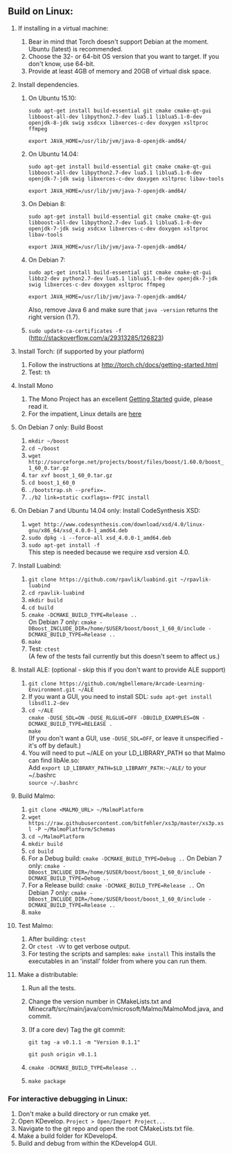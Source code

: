 ## Build on Linux: ##

1. If installing in a virtual machine:
    1. Bear in mind that Torch doesn't support Debian at the moment. Ubuntu (latest) is recommended.
    2. Choose the 32- or 64-bit OS version that you want to target. If you don't know, use 64-bit.
    3. Provide at least 4GB of memory and 20GB of virtual disk space.

2. Install dependencies.
    1. On Ubuntu 15.10:  
    
         `sudo apt-get install build-essential git cmake cmake-qt-gui libboost-all-dev libpython2.7-dev lua5.1 liblua5.1-0-dev openjdk-8-jdk swig xsdcxx libxerces-c-dev doxygen xsltproc ffmpeg`  
         
         `export JAVA_HOME=/usr/lib/jvm/java-8-openjdk-amd64/`  
         
    2. On Ubuntu 14.04:  
    
         `sudo apt-get install build-essential git cmake cmake-qt-gui libboost-all-dev libpython2.7-dev lua5.1 liblua5.1-0-dev openjdk-7-jdk swig libxerces-c-dev doxygen xsltproc libav-tools`  
         
         `export JAVA_HOME=/usr/lib/jvm/java-7-openjdk-amd64/`  
         
    3. On Debian 8:  
    
         `sudo apt-get install build-essential git cmake cmake-qt-gui libboost-all-dev libpython2.7-dev lua5.1 liblua5.1-0-dev openjdk-7-jdk swig xsdcxx libxerces-c-dev doxygen xsltproc libav-tools`  
         
         `export JAVA_HOME=/usr/lib/jvm/java-7-openjdk-amd64/`  
         
    4. On Debian 7:  
    
         `sudo apt-get install build-essential git cmake cmake-qt-gui libbz2-dev python2.7-dev lua5.1 liblua5.1-0-dev openjdk-7-jdk swig libxerces-c-dev doxygen xsltproc ffmpeg`  
         
         `export JAVA_HOME=/usr/lib/jvm/java-7-openjdk-amd64/`
         
         Also, remove Java 6 and make sure that `java -version` returns the right version (1.7).
         
    5. `sudo update-ca-certificates -f` (http://stackoverflow.com/a/29313285/126823)

4. Install Torch: (if supported by your platform)
    1. Follow the instructions at http://torch.ch/docs/getting-started.html
    2. Test: `th`

5. Install Mono
    1. The Mono Project has an excellent [Getting Started](http://www.mono-project.com/docs/) guide, please read it.
    2. For the impatient, Linux details are [here](http://www.mono-project.com/docs/getting-started/install/linux/)
    
6. On Debian 7 only: Build Boost
    1. `mkdir ~/boost`
    2. `cd ~/boost`
    3. `wget http://sourceforge.net/projects/boost/files/boost/1.60.0/boost_1_60_0.tar.gz`
    4. `tar xvf boost_1_60_0.tar.gz`
    5. `cd boost_1_60_0`
    6. `./bootstrap.sh --prefix=.`
    7. `./b2 link=static cxxflags=-fPIC install`

7. On Debian 7 and Ubuntu 14.04 only: Install CodeSynthesis XSD:
    1. `wget http://www.codesynthesis.com/download/xsd/4.0/linux-gnu/x86_64/xsd_4.0.0-1_amd64.deb`
    2. `sudo dpkg -i --force-all xsd_4.0.0-1_amd64.deb`  
    3. `sudo apt-get install -f`  
       This step is needed because we require xsd version 4.0.
     
8. Install Luabind:
    1. `git clone https://github.com/rpavlik/luabind.git ~/rpavlik-luabind`
    2. `cd rpavlik-luabind`
    3. `mkdir build`
    4. `cd build`
    5. `cmake -DCMAKE_BUILD_TYPE=Release ..`  
       On Debian 7 only: `cmake -DBoost_INCLUDE_DIR=/home/$USER/boost/boost_1_60_0/include -DCMAKE_BUILD_TYPE=Release ..`
    6. `make`
    7. Test: `ctest`  
       (A few of the tests fail currently but this doesn't seem to affect us.)

9. Install ALE: (optional - skip this if you don't want to provide ALE support)
    1. `git clone https://github.com/mgbellemare/Arcade-Learning-Environment.git ~/ALE`
    2. If you want a GUI, you need to install SDL:
       `sudo apt-get install libsdl1.2-dev`
    3. `cd ~/ALE`  
       `cmake -DUSE_SDL=ON -DUSE_RLGLUE=OFF -DBUILD_EXAMPLES=ON -DCMAKE_BUILD_TYPE=RELEASE .`  
       `make`  
       (If you don't want a GUI, use `-DUSE_SDL=OFF`, or leave it unspecified - it's off by default.)
    4. You will need to put ~/ALE on your LD_LIBRARY_PATH so that Malmo can find libAle.so:  
       Add `export LD_LIBRARY_PATH=$LD_LIBRARY_PATH:~/ALE/` to your ~/.bashrc  
      `source ~/.bashrc`
       
10. Build Malmo:
    1. `git clone <MALMO_URL> ~/MalmoPlatform`
    2. `wget https://raw.githubusercontent.com/bitfehler/xs3p/master/xs3p.xsl -P ~/MalmoPlatform/Schemas`
    3. `cd ~/MalmoPlatform`
    4. `mkdir build`
    5. `cd build`
    6. For a Debug build: `cmake -DCMAKE_BUILD_TYPE=Debug ..`
       On Debian 7 only: `cmake -DBoost_INCLUDE_DIR=/home/$USER/boost/boost_1_60_0/include -DCMAKE_BUILD_TYPE=Debug ..`
    7. For a Release build: `cmake -DCMAKE_BUILD_TYPE=Release ..`
       On Debian 7 only: `cmake -DBoost_INCLUDE_DIR=/home/$USER/boost/boost_1_60_0/include -DCMAKE_BUILD_TYPE=Release ..`
    8. `make`

10. Test Malmo:
    1. After building: `ctest`
    2. Or `ctest -VV` to get verbose output.
    3. For testing the scripts and samples: `make install` This installs the executables in an 'install' folder from where you can run them.

11. Make a distributable:
    1. Run all the tests.
    2. Change the version number in CMakeLists.txt and Minecraft/src/main/java/com/microsoft/Malmo/MalmoMod.java, and commit.
    3. (If a core dev) Tag the git commit:
    
       `git tag -a v0.1.1 -m "Version 0.1.1"`
       
       `git push origin v0.1.1`

    4. `cmake -DCMAKE_BUILD_TYPE=Release ..`
    5. `make package`

### For interactive debugging in Linux: ###

1. Don't make a build directory or run cmake yet.
2. Open KDevelop. `Project > Open/Import Project...`
3. Navigate to the git repo and open the root CMakeLists.txt file.
4. Make a build folder for KDevelop4.
5. Build and debug from within the KDevelop4 GUI.

